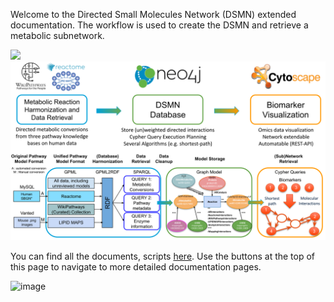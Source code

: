 Welcome to the Directed Small Molecules Network (DSMN) extended documentation.
The workflow is used to create the DSMN and retrieve a metabolic subnetwork.

![](./workflow1.svg)
<img src="./images/logos/Figure1_workflowDSMN.svg">

You can find all the documents, scripts [here](https://github.com/mkutmon/DirectedSmallMoleculesNetwork). Use the buttons at the top of this page to navigate to more detailed documentation pages.

![image](https://user-images.githubusercontent.com/26277832/90616790-2cf69b00-e20e-11ea-82c4-11061f9421ff.png)

